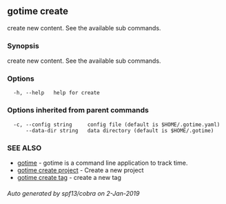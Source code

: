 ## gotime create

create new content. See the available sub commands.

### Synopsis

create new content. See the available sub commands.

### Options

```
  -h, --help   help for create
```

### Options inherited from parent commands

```
  -c, --config string     config file (default is $HOME/.gotime.yaml)
      --data-dir string   data directory (default is $HOME/.gotime)
```

### SEE ALSO

* [gotime](gotime.md)	 - gotime is a command line application to track time.
* [gotime create project](gotime_create_project.md)	 - Create a new project
* [gotime create tag](gotime_create_tag.md)	 - create a new tag

###### Auto generated by spf13/cobra on 2-Jan-2019
